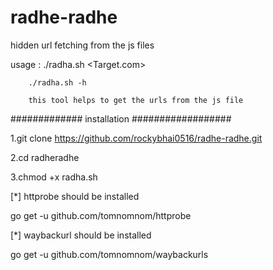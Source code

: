 # radhe-radhe

hidden url fetching from the js files 

usage : ./radha.sh <Target.com>
        
        ./radha.sh -h
        
        this tool helps to get the urls from the js file
        
        
#############   installation ##################

1.git clone https://github.com/rockybhai0516/radhe-radhe.git

2.cd radheradhe

3.chmod +x radha.sh 

[*] httprobe should be installed 
   
   go get -u github.com/tomnomnom/httprobe

[*] waybackurl should be installed
   
   go get -u github.com/tomnomnom/waybackurls
    
   
